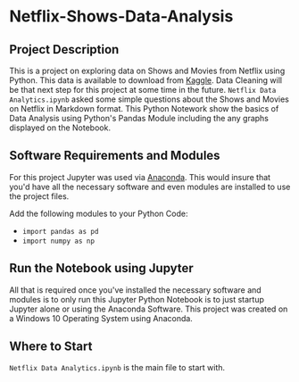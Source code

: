 # Netflix-Shows-Data-Analysis

## Project Description
This is a project on exploring data on Shows and Movies from Netflix using Python. This data is available to download from [Kaggle](https://www.kaggle.com/shivamb/netflix-shows). Data Cleaning will be that next step for this project at some time in the future. `Netflix Data Analytics.ipynb` asked some simple questions about the Shows and Movies on Netflix in Markdown format. This Python Notework show the basics of Data Analysis using Python's Pandas Module including the any graphs displayed on the Notebook.

## Software Requirements and Modules
For this project Jupyter was used via [Anaconda](https://www.anaconda.com/products/distribution). This would insure that you'd have all the necessary software and even modules are installed to use the project files. 

Add the following modules to your Python Code:
<ul>
  <li><code>import pandas as pd</code></li>
  <li><code>import numpy as np</code></li>
</ul>

## Run the Notebook using Jupyter
All that is required once you've installed the necessary software and modules is to only run this Jupyter Python Notebook is to just startup Jupyter alone or using the Anaconda Software. This project was created on a Windows 10 Operating System using Anaconda.

## Where to Start
`Netflix Data Analytics.ipynb` is the main file to start with.
